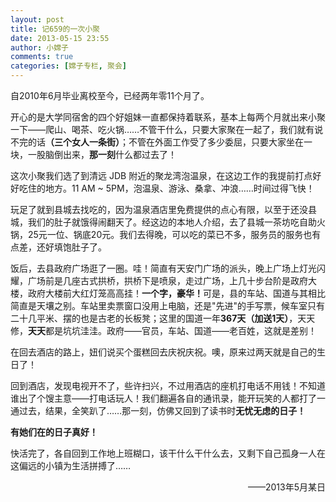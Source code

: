 ```yaml
---
layout: post
title: 记659的一次小聚
date: 2013-05-15 23:55
author: 小嫦子
comments: true
categories: [嫦子专栏, 聚会]
---
```

自2010年6月毕业离校至今，已经两年零11个月了。

开心的是大学同宿舍的四个好姐妹一直都保持着联系，基本上每两个月就出来小聚一下——爬山、喝茶、吃火锅……不管干什么，只要大家聚在一起了，我们就有说不完的话<strong>（三个女人一条街）</strong>；不管在外面工作受了多少委屈，只要大家坐在一块，一股脑倒出来，<strong>那一刻</strong>什么都过去了！

<!--more-->

这次小聚我们选了到清远 JDB 附近的聚龙湾泡温泉，在这边工作的我提前打点好好吃住的地方。11 AM ~ 5PM，泡温泉、游泳、桑拿、冲浪……时间过得飞快！

玩足了就到县城去找吃的，因为温泉酒店里免费提供的点心有限，以至于还没县城，我们的肚子就饿得闹翻天了。经这边的本地人介绍，去了县城一茶坊吃自助火锅，25元一位、锅底20元。我们去得晚，可以吃的菜已不多，服务员的服务也有点差，还好填饱肚子了。

饭后，去县政府广场逛了一圈。哇！简直有天安门广场的派头，晚上广场上灯光闪耀，广场前是几座古式拱桥，拱桥下是喷泉，走过广场，上几十步台阶是政府大楼，政府大楼前大红灯笼高高挂！<strong>一个字，豪华！</strong>可是，县的车站、国道与其相比简直是天壤之别。车站里卖票窗口没用上电脑，还是"先进"的手写票，候车室只有二十几平米、摆的也是古老的长板凳；这里的国道一年<strong>367天（加送1天）</strong>，天天修，<strong>天天</strong>都是坑坑洼洼。政府——官员，车站、国道——老百姓，这就是差别！

在回去酒店的路上，妞们说买个蛋糕回去庆祝庆祝。噢，原来过两天就是自己的生日了！

回到酒店，发现电视开不了，些许扫兴，不过用酒店的座机打电话不用钱！不知道谁出了个馊主意——打电话玩人！我们翻遍各自的通讯录，能开玩笑的人都打了一通过去，结果，全笑趴了……那一刻，仿佛又回到了读书时<strong>无忧无虑的日子！</strong>

<strong>有她们在的日子真好！</strong>

快活完了，各自回到工作地上班糊口，该干什么干什么去，又剩下自己孤身一人在这偏远的小镇为生活拼搏了……
<p style="text-align: right;">——2013年5月某日</p>
